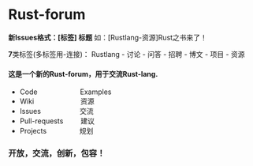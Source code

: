 # Rust-forum

**新Issues格式：[标签] 标题**  如：[Rustlang-资源]Rust之书来了！

**7**类标签(多标签用-连接)： Rustlang - 讨论 - 问答 - 招聘 - 博文 - 项目 - 资源

#### 这是一个新的Rust-forum，用于交流Rust-lang.
- Code                      Examples
- Wiki                        资源
- Issues                       交流
- Pull-requests          建议
- Projects                 规划

### 开放，交流，创新，包容！
